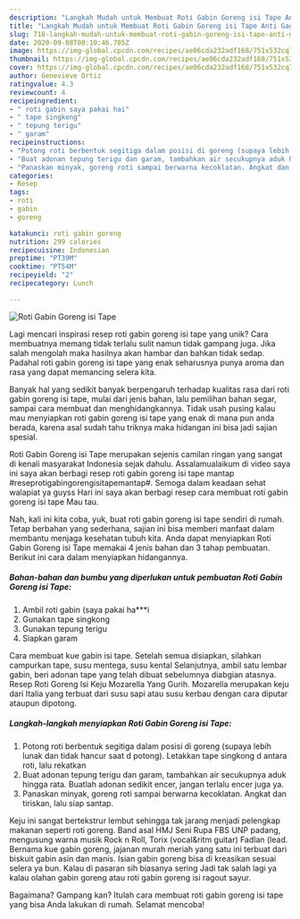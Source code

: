 ```yaml
---
description: "Langkah Mudah untuk Membuat Roti Gabin Goreng isi Tape Anti Gagal"
title: "Langkah Mudah untuk Membuat Roti Gabin Goreng isi Tape Anti Gagal"
slug: 718-langkah-mudah-untuk-membuat-roti-gabin-goreng-isi-tape-anti-gagal
date: 2020-09-08T00:10:46.785Z
image: https://img-global.cpcdn.com/recipes/ae06cda232adf168/751x532cq70/roti-gabin-goreng-isi-tape-foto-resep-utama.jpg
thumbnail: https://img-global.cpcdn.com/recipes/ae06cda232adf168/751x532cq70/roti-gabin-goreng-isi-tape-foto-resep-utama.jpg
cover: https://img-global.cpcdn.com/recipes/ae06cda232adf168/751x532cq70/roti-gabin-goreng-isi-tape-foto-resep-utama.jpg
author: Genevieve Ortiz
ratingvalue: 4.3
reviewcount: 4
recipeingredient:
- " roti gabin saya pakai hai"
- " tape singkong"
- " tepung terigu"
- " garam"
recipeinstructions:
- "Potong roti berbentuk segitiga dalam posisi di goreng (supaya lebih lunak dan tidak hancur saat d potong). Letakkan tape singkong d antara roti, lalu rekatkan"
- "Buat adonan tepung terigu dan garam, tambahkan air secukupnya aduk hingga rata. Buatlah adonan sedikit encer, jangan terlalu encer juga ya."
- "Panaskan minyak, goreng roti sampai berwarna kecoklatan. Angkat dan tiriskan, lalu siap santap."
categories:
- Resep
tags:
- roti
- gabin
- goreng

katakunci: roti gabin goreng 
nutrition: 299 calories
recipecuisine: Indonesian
preptime: "PT39M"
cooktime: "PT54M"
recipeyield: "2"
recipecategory: Lunch

---
```



![Roti Gabin Goreng isi Tape](https://img-global.cpcdn.com/recipes/ae06cda232adf168/751x532cq70/roti-gabin-goreng-isi-tape-foto-resep-utama.jpg)

Lagi mencari inspirasi resep roti gabin goreng isi tape yang unik? Cara membuatnya memang tidak terlalu sulit namun tidak gampang juga. Jika salah mengolah maka hasilnya akan hambar dan bahkan tidak sedap. Padahal roti gabin goreng isi tape yang enak seharusnya punya aroma dan rasa yang dapat memancing selera kita.

Banyak hal yang sedikit banyak berpengaruh terhadap kualitas rasa dari roti gabin goreng isi tape, mulai dari jenis bahan, lalu pemilihan bahan segar, sampai cara membuat dan menghidangkannya. Tidak usah pusing kalau mau menyiapkan roti gabin goreng isi tape yang enak di mana pun anda berada, karena asal sudah tahu triknya maka hidangan ini bisa jadi sajian spesial.

Roti Gabin Goreng isi Tape merupakan sejenis camilan ringan yang sangat di kenali masyarakat Indonesia sejak dahulu. Assalamualaikum di video saya ini saya akan berbagi resep roti gabin goreng isi tape mantap #reseprotigabingorengisitapemantap#. Semoga dalam keadaan sehat walapiat ya guyss Hari ini saya akan berbagi resep cara membuat roti gabin goreng isi tape Mau tau.


Nah, kali ini kita coba, yuk, buat roti gabin goreng isi tape sendiri di rumah. Tetap berbahan yang sederhana, sajian ini bisa memberi manfaat dalam membantu menjaga kesehatan tubuh kita. Anda dapat menyiapkan Roti Gabin Goreng isi Tape memakai 4 jenis bahan dan 3 tahap pembuatan. Berikut ini cara dalam menyiapkan hidangannya.

<!--inarticleads1-->

##### Bahan-bahan dan bumbu yang diperlukan untuk pembuatan Roti Gabin Goreng isi Tape:

1. Ambil  roti gabin (saya pakai ha***i
1. Gunakan  tape singkong
1. Gunakan  tepung terigu
1. Siapkan  garam


Cara membuat kue gabin isi tape. Setelah semua disiapkan, silahkan campurkan tape, susu mentega, susu kental Selanjutnya, ambil satu lembar gabin, beri adonan tape yang telah dibuat sebelumnya diabgian atasnya. Resep Roti Goreng Isi Keju Mozarella Yang Gurih. Mozarella merupakan keju dari Italia yang terbuat dari susu sapi atau susu kerbau dengan cara diputar ataupun dipotong. 

<!--inarticleads2-->

##### Langkah-langkah menyiapkan Roti Gabin Goreng isi Tape:

1. Potong roti berbentuk segitiga dalam posisi di goreng (supaya lebih lunak dan tidak hancur saat d potong). Letakkan tape singkong d antara roti, lalu rekatkan
1. Buat adonan tepung terigu dan garam, tambahkan air secukupnya aduk hingga rata. Buatlah adonan sedikit encer, jangan terlalu encer juga ya.
1. Panaskan minyak, goreng roti sampai berwarna kecoklatan. Angkat dan tiriskan, lalu siap santap.


Keju ini sangat bertekstrur lembut sehingga tak jarang menjadi pelengkap makanan seperti roti goreng. Band asal HMJ Seni Rupa FBS UNP padang, mengusung warna musik Rock n Roll, Torix (vocal&amp;ritm guitar) Fadlan (lead. Bernama kue gabin goreng, jajanan murah meriah yang satu ini terbuat dari biskuit gabin asin dan manis. Isian gabin goreng bisa di kreasikan sesuai selera ya bun. Kalau di pasaran sih biasanya sering Jadi tak salah lagi ya kalau olahan gabin goreng atau roti gabin goreng isi ragout sayur. 

Bagaimana? Gampang kan? Itulah cara membuat roti gabin goreng isi tape yang bisa Anda lakukan di rumah. Selamat mencoba!
